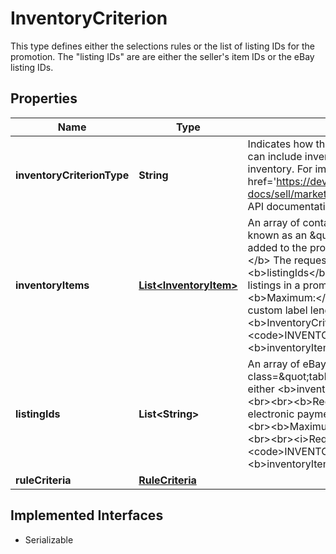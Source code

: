 

# InventoryCriterion

This type defines either the selections rules or the list of listing IDs for the promotion. The \"listing IDs\" are are either the seller's item IDs or the eBay listing IDs.
## Properties

Name | Type | Description | Notes
------------ | ------------- | ------------- | -------------
**inventoryCriterionType** | **String** | Indicates how the items to include in the promotion are selected. You can include inventory by ID, using rules, or globally include all your inventory.  For implementation help, refer to &lt;a href&#x3D;&#39;https://developer.ebay.com/api-docs/sell/marketing/types/sme:InventoryCriterionEnum&#39;&gt;eBay API documentation&lt;/a&gt; |  [optional]
**inventoryItems** | [**List&lt;InventoryItem&gt;**](InventoryItem.md) | An array of containers for the seller&#39;s inventory reference IDs (also known as an \&quot;SKU\&quot; or \&quot;custom label\&quot;) to be added to the promotion.  &lt;p class&#x3D;\&quot;tablenote\&quot;&gt;&lt;b&gt;Note:&lt;/b&gt; The request can have either &lt;b&gt;inventoryItems&lt;/b&gt; or &lt;b&gt;listingIds&lt;/b&gt;, but not both.&lt;/p&gt;  &lt;br&gt;&lt;br&gt;&lt;b&gt;Required:&lt;/b&gt; All listings in a promotion must offer an electronic payment method.  &lt;br&gt;&lt;b&gt;Maximum:&lt;/b&gt; 500 parent items  &lt;br&gt;&lt;b&gt;Maximum SKU or custom label length:&lt;/b&gt; 50 characters &lt;br&gt;&lt;br&gt;&lt;i&gt;Required if &lt;/i&gt; &lt;b&gt;InventoryCriterionType&lt;/b&gt; is set to &lt;code&gt;INVENTORY_BY_VALUE&lt;/code&gt;, you must specify either &lt;b&gt;inventoryItems&lt;/b&gt; or &lt;b&gt;listingIds&lt;/b&gt;. |  [optional]
**listingIds** | **List&lt;String&gt;** | An array of eBay listing IDs to be added to the promotion.  &lt;p class&#x3D;\&quot;tablenote\&quot;&gt;&lt;b&gt;Note:&lt;/b&gt; The request can have either &lt;b&gt;inventoryItems&lt;/b&gt; or &lt;b&gt;listingIds&lt;/b&gt;, but not both.&lt;/p&gt;  &lt;br&gt;&lt;br&gt;&lt;b&gt;Required:&lt;/b&gt; All listings in a promotion must offer an electronic payment method.  &lt;br&gt;&lt;b&gt;Maximum:&lt;/b&gt; 500 parent items  &lt;br&gt;&lt;b&gt;Maximum SKU or custom label length:&lt;/b&gt; 50 characters &lt;br&gt;&lt;br&gt;&lt;i&gt;Required if &lt;/i&gt; &lt;b&gt;InventoryCriterionType&lt;/b&gt; is set to &lt;code&gt;INVENTORY_BY_VALUE&lt;/code&gt;, you must specify either &lt;b&gt;inventoryItems&lt;/b&gt; or &lt;b&gt;listingIds&lt;/b&gt;. |  [optional]
**ruleCriteria** | [**RuleCriteria**](RuleCriteria.md) |  |  [optional]


## Implemented Interfaces

* Serializable


